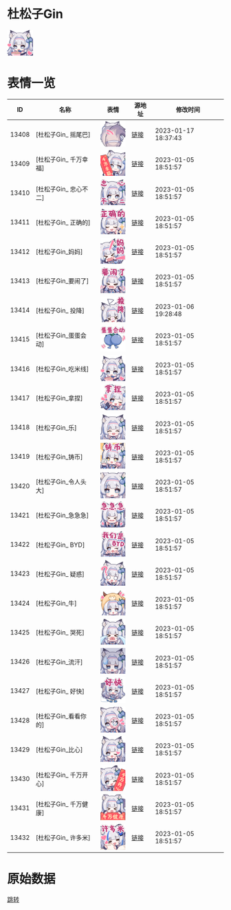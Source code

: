 # 杜松子Gin

<img src="./cover.png" height="60" alt="cover" />

# 表情一览

|ID|名称|表情|源地址|修改时间|
|----|----|----|----|----|
|13408|[杜松子Gin_ 摇尾巴]|<img src="./pic/013408_%5B杜松子Gin_ 摇尾巴%5D.png" height="60" alt=" 摇尾巴"/>|[链接](https://i0.hdslb.com/bfs/garb/item/e40c5975f32642d3b999a47171bec42566d59acc.png)|2023-01-17 18:37:43|
|13409|[杜松子Gin_ 千万幸福]|<img src="./pic/013409_%5B杜松子Gin_ 千万幸福%5D.png" height="60" alt=" 千万幸福"/>|[链接](https://i0.hdslb.com/bfs/garb/item/f3292ae94a0c6f65dc908f8397f4ff52dd9a533d.png)|2023-01-05 18:51:57|
|13410|[杜松子Gin_ 忠心不二]|<img src="./pic/013410_%5B杜松子Gin_ 忠心不二%5D.png" height="60" alt=" 忠心不二"/>|[链接](https://i0.hdslb.com/bfs/garb/item/dbdb68fc801fc3fdeb4880bcb4b236553d0e562a.png)|2023-01-05 18:51:57|
|13411|[杜松子Gin_ 正确的]|<img src="./pic/013411_%5B杜松子Gin_ 正确的%5D.png" height="60" alt=" 正确的"/>|[链接](https://i0.hdslb.com/bfs/garb/item/ff13c5e34c4a5e71cb8bc37f77856f317d7a2e8c.png)|2023-01-05 18:51:57|
|13412|[杜松子Gin_妈妈]|<img src="./pic/013412_%5B杜松子Gin_妈妈%5D.png" height="60" alt="妈妈"/>|[链接](https://i0.hdslb.com/bfs/garb/item/a6656da3a686b428b2f6a9a5664f0cc622e9b5f1.png)|2023-01-05 18:51:57|
|13413|[杜松子Gin_要闹了]|<img src="./pic/013413_%5B杜松子Gin_要闹了%5D.png" height="60" alt="要闹了"/>|[链接](https://i0.hdslb.com/bfs/garb/item/054b214dfc0801e6825373085f48b0eb240bbc0a.png)|2023-01-05 18:51:57|
|13414|[杜松子Gin_ 投降]|<img src="./pic/013414_%5B杜松子Gin_ 投降%5D.png" height="60" alt=" 投降"/>|[链接](https://i0.hdslb.com/bfs/garb/item/b5bdaa389c4672e3f7128001c10c688e2a449e0e.png)|2023-01-06 19:28:48|
|13415|[杜松子Gin_蛋蛋会动]|<img src="./pic/013415_%5B杜松子Gin_蛋蛋会动%5D.png" height="60" alt="蛋蛋会动"/>|[链接](https://i0.hdslb.com/bfs/garb/item/88c0cf94be4acd4b4c2eb6fbd8ad882b4eff3420.png)|2023-01-05 18:51:57|
|13416|[杜松子Gin_吃米线]|<img src="./pic/013416_%5B杜松子Gin_吃米线%5D.png" height="60" alt="吃米线"/>|[链接](https://i0.hdslb.com/bfs/garb/item/a01b2a79a3edd554f01dc126e7e28bbb6fcba12d.png)|2023-01-05 18:51:57|
|13417|[杜松子Gin_拿捏]|<img src="./pic/013417_%5B杜松子Gin_拿捏%5D.png" height="60" alt="拿捏"/>|[链接](https://i0.hdslb.com/bfs/garb/item/68cfcc1c31fab10db44db1cf714963f1ba88099e.png)|2023-01-05 18:51:57|
|13418|[杜松子Gin_乐]|<img src="./pic/013418_%5B杜松子Gin_乐%5D.png" height="60" alt="乐"/>|[链接](https://i0.hdslb.com/bfs/garb/item/8b1450a1cf46ae3df3133ddb61ba732aabca2c83.png)|2023-01-05 18:51:57|
|13419|[杜松子Gin_铸币]|<img src="./pic/013419_%5B杜松子Gin_铸币%5D.png" height="60" alt="铸币"/>|[链接](https://i0.hdslb.com/bfs/garb/item/7f109700ecfa5cd6326e5083570c6103274104a5.png)|2023-01-05 18:51:57|
|13420|[杜松子Gin_令人头大]|<img src="./pic/013420_%5B杜松子Gin_令人头大%5D.png" height="60" alt="令人头大"/>|[链接](https://i0.hdslb.com/bfs/garb/item/1aa57559b597bcd789507ec894eeda999db3c44f.png)|2023-01-05 18:51:57|
|13421|[杜松子Gin_急急急]|<img src="./pic/013421_%5B杜松子Gin_急急急%5D.png" height="60" alt="急急急"/>|[链接](https://i0.hdslb.com/bfs/garb/item/3d26b718fee595154655ff88ffdef0adf2be94e6.png)|2023-01-05 18:51:57|
|13422|[杜松子Gin_ BYD]|<img src="./pic/013422_%5B杜松子Gin_ BYD%5D.png" height="60" alt=" BYD"/>|[链接](https://i0.hdslb.com/bfs/garb/item/e2920761e5cde863fa774979e47f318a76a80125.png)|2023-01-05 18:51:57|
|13423|[杜松子Gin_ 疑惑]|<img src="./pic/013423_%5B杜松子Gin_ 疑惑%5D.png" height="60" alt=" 疑惑"/>|[链接](https://i0.hdslb.com/bfs/garb/item/7e6087d0976f6f9439c27568990ae8d405194c7a.png)|2023-01-05 18:51:57|
|13424|[杜松子Gin_牛]|<img src="./pic/013424_%5B杜松子Gin_牛%5D.png" height="60" alt="牛"/>|[链接](https://i0.hdslb.com/bfs/garb/item/0868a8c9df073f6d59876c2a5573a5559c68a016.png)|2023-01-05 18:51:57|
|13425|[杜松子Gin_ 哭死]|<img src="./pic/013425_%5B杜松子Gin_ 哭死%5D.png" height="60" alt=" 哭死"/>|[链接](https://i0.hdslb.com/bfs/garb/item/1c917213de86625fcadac0503aaf3418d3877022.png)|2023-01-05 18:51:57|
|13426|[杜松子Gin_流汗]|<img src="./pic/013426_%5B杜松子Gin_流汗%5D.png" height="60" alt="流汗"/>|[链接](https://i0.hdslb.com/bfs/garb/item/057d9ecaad897461987add6970bdb9652dd844cc.png)|2023-01-05 18:51:57|
|13427|[杜松子Gin_ 好快]|<img src="./pic/013427_%5B杜松子Gin_ 好快%5D.png" height="60" alt=" 好快"/>|[链接](https://i0.hdslb.com/bfs/garb/item/2784e0a67b75cad133506afe15e3e6ed12c84e73.png)|2023-01-05 18:51:57|
|13428|[杜松子Gin_看看你的]|<img src="./pic/013428_%5B杜松子Gin_看看你的%5D.png" height="60" alt="看看你的"/>|[链接](https://i0.hdslb.com/bfs/garb/item/8af7d29cfb1e60ed243423a08acc0284181d6c0f.png)|2023-01-05 18:51:57|
|13429|[杜松子Gin_比心]|<img src="./pic/013429_%5B杜松子Gin_比心%5D.png" height="60" alt="比心"/>|[链接](https://i0.hdslb.com/bfs/garb/item/3be8141a24f5548508a287fdc1ad209bdd9be848.png)|2023-01-05 18:51:57|
|13430|[杜松子Gin_ 千万开心]|<img src="./pic/013430_%5B杜松子Gin_ 千万开心%5D.png" height="60" alt=" 千万开心"/>|[链接](https://i0.hdslb.com/bfs/garb/item/0f9e8fa6d3f37906836657f97b89f76cc4daca9c.png)|2023-01-05 18:51:57|
|13431|[杜松子Gin_ 千万健康]|<img src="./pic/013431_%5B杜松子Gin_ 千万健康%5D.png" height="60" alt=" 千万健康"/>|[链接](https://i0.hdslb.com/bfs/garb/item/ac6dedd35424632ea1dd1f0c411d921484ea6c60.png)|2023-01-05 18:51:57|
|13432|[杜松子Gin_ 许多米]|<img src="./pic/013432_%5B杜松子Gin_ 许多米%5D.png" height="60" alt=" 许多米"/>|[链接](https://i0.hdslb.com/bfs/garb/item/4cc814b982a2211aff12651960365365ede6816d.png)|2023-01-05 18:51:57|

# 原始数据

[跳转](./raw.json)

